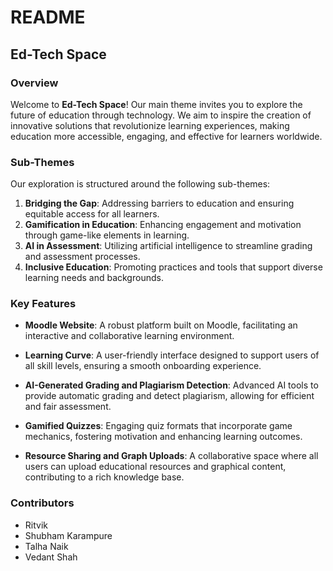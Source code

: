 # README

## Ed-Tech Space

### Overview
Welcome to **Ed-Tech Space**! Our main theme invites you to explore the future of education through technology. We aim to inspire the creation of innovative solutions that revolutionize learning experiences, making education more accessible, engaging, and effective for learners worldwide.

### Sub-Themes
Our exploration is structured around the following sub-themes:

1. **Bridging the Gap**: Addressing barriers to education and ensuring equitable access for all learners.
2. **Gamification in Education**: Enhancing engagement and motivation through game-like elements in learning.
3. **AI in Assessment**: Utilizing artificial intelligence to streamline grading and assessment processes.
4. **Inclusive Education**: Promoting practices and tools that support diverse learning needs and backgrounds.

### Key Features

- **Moodle Website**: A robust platform built on Moodle, facilitating an interactive and collaborative learning environment.
  
- **Learning Curve**: A user-friendly interface designed to support users of all skill levels, ensuring a smooth onboarding experience.

- **AI-Generated Grading and Plagiarism Detection**: Advanced AI tools to provide automatic grading and detect plagiarism, allowing for efficient and fair assessment.

- **Gamified Quizzes**: Engaging quiz formats that incorporate game mechanics, fostering motivation and enhancing learning outcomes.

- **Resource Sharing and Graph Uploads**: A collaborative space where all users can upload educational resources and graphical content, contributing to a rich knowledge base.

### Contributors
- Ritvik
- Shubham Karampure
- Talha Naik
- Vedant Shah
